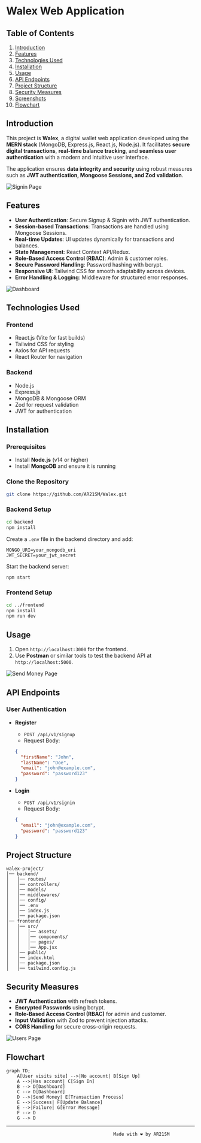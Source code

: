 # Walex Web Application

## Table of Contents
1. [Introduction](#introduction)  
2. [Features](#features)  
3. [Technologies Used](#technologies-used)  
4. [Installation](#installation)  
5. [Usage](#usage)  
6. [API Endpoints](#api-endpoints)  
7. [Project Structure](#project-structure)  
8. [Security Measures](#security-measures)  
9. [Screenshots](#screenshots)  
10. [Flowchart](#flowchart)  

## Introduction
This project is **Walex**, a digital wallet web application developed using the **MERN stack** (MongoDB, Express.js, React.js, Node.js). It facilitates **secure digital transactions**, **real-time balance tracking**, and **seamless user authentication** with a modern and intuitive user interface. 

The application ensures **data integrity and security** using robust measures such as **JWT authentication, Mongoose Sessions, and Zod validation**.

![Signin Page](./screenshot/signin.png)

## Features
- **User Authentication**: Secure Signup & Signin with JWT authentication.
- **Session-based Transactions**: Transactions are handled using Mongoose Sessions.
- **Real-time Updates**: UI updates dynamically for transactions and balances.
- **State Management**: React Context API/Redux.
- **Role-Based Access Control (RBAC)**: Admin & customer roles.
- **Secure Password Handling**: Password hashing with bcrypt.
- **Responsive UI**: Tailwind CSS for smooth adaptability across devices.
- **Error Handling & Logging**: Middleware for structured error responses.

![Dashboard](./screenshot/dashboard.png)

## Technologies Used
### **Frontend**
- React.js (Vite for fast builds)
- Tailwind CSS for styling
- Axios for API requests
- React Router for navigation

### **Backend**
- Node.js
- Express.js
- MongoDB & Mongoose ORM
- Zod for request validation
- JWT for authentication

## Installation
### **Prerequisites**
- Install **Node.js** (v14 or higher)
- Install **MongoDB** and ensure it is running

### **Clone the Repository**
```sh
git clone https://github.com/AR21SM/Walex.git
```

### **Backend Setup**
```sh
cd backend
npm install
```
Create a `.env` file in the backend directory and add:
```env
MONGO_URI=your_mongodb_uri
JWT_SECRET=your_jwt_secret
```
Start the backend server:
```sh
npm start
```

### **Frontend Setup**
```sh
cd ../frontend
npm install
npm run dev
```

## Usage
1. Open `http://localhost:3000` for the frontend.
2. Use **Postman** or similar tools to test the backend API at `http://localhost:5000`.

![Send Money Page](./screenshot/sendmoney.png)

## API Endpoints
### **User Authentication**
- **Register**
  - `POST /api/v1/signup`
  - Request Body:
  ```json
  {
    "firstName": "John",
    "lastName": "Doe",
    "email": "john@example.com",
    "password": "password123"
  }
  ```

- **Login**
  - `POST /api/v1/signin`
  - Request Body:
  ```json
  {
    "email": "john@example.com",
    "password": "password123"
  }
  ```

## Project Structure
```
walex-project/
│── backend/
│   │── routes/
│   │── controllers/
│   │── models/
│   │── middlewares/
│   │── config/
│   │── .env
│   │── index.js
│   │── package.json
│── frontend/
│   │── src/
│   │   │── assets/
│   │   │── components/
│   │   │── pages/
│   │   │── App.jsx
│   │── public/
│   │── index.html
│   │── package.json
│   │── tailwind.config.js
```

## Security Measures
- **JWT Authentication** with refresh tokens.
- **Encrypted Passwords** using bcrypt.
- **Role-Based Access Control (RBAC)** for admin and customer.
- **Input Validation** with Zod to prevent injection attacks.
- **CORS Handling** for secure cross-origin requests.

![Users Page](./screenshot/users.png)

## Flowchart
```mermaid
graph TD;
    A[User visits site] -->|No account| B[Sign Up]
    A -->|Has account| C[Sign In]
    B --> D[Dashboard]
    C --> D[Dashboard]
    D -->|Send Money| E[Transaction Process]
    E -->|Success| F[Update Balance]
    E -->|Failure| G[Error Message]
    F --> D
    G --> D
```

---

                                            Made with ❤️ by AR21SM
